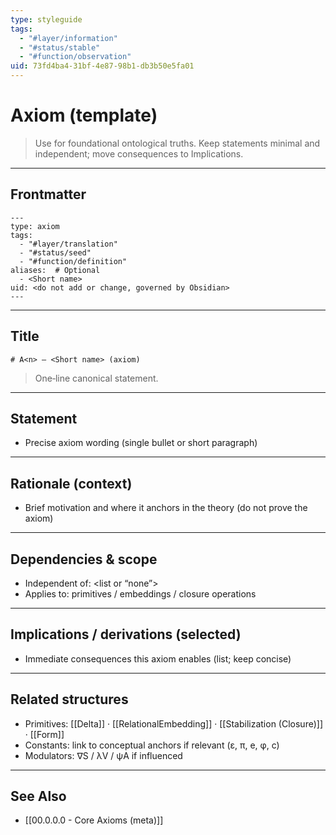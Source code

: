 ```yaml
---
type: styleguide
tags:
  - "#layer/information"
  - "#status/stable"
  - "#function/observation"
uid: 73fd4ba4-31bf-4e87-98b1-db3b50e5fa01
---
```


# Axiom (template)

> Use for foundational ontological truths. Keep statements minimal and independent; move consequences to Implications.

---

## Frontmatter

```
---
type: axiom
tags:
  - "#layer/translation"
  - "#status/seed"
  - "#function/definition"
aliases:  # Optional
  - <Short name>
uid: <do not add or change, governed by Obsidian>
---
```

---

## Title

`# A<n> — <Short name> (axiom)`

> One‑line canonical statement.

---

## Statement

- Precise axiom wording (single bullet or short paragraph)

---

## Rationale (context)

- Brief motivation and where it anchors in the theory (do not prove the axiom)

---

## Dependencies & scope

- Independent of: <list or “none”>
- Applies to: primitives / embeddings / closure operations

---

## Implications / derivations (selected)

- Immediate consequences this axiom enables (list; keep concise)

---

## Related structures

- Primitives: [[Delta]] · [[RelationalEmbedding]] · [[Stabilization (Closure)]] · [[Form]]
- Constants: link to conceptual anchors if relevant (ε, π, e, φ, c)
- Modulators: ∇S / λV / ψA if influenced

---

## See Also

- [[00.0.0.0 - Core Axioms (meta)]]

